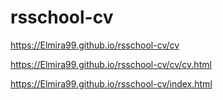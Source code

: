 # rsschool-cv


https://Elmira99.github.io/rsschool-cv/cv


https://Elmira99.github.io/rsschool-cv/cv/cv.html


https://Elmira99.github.io/rsschool-cv/index.html
